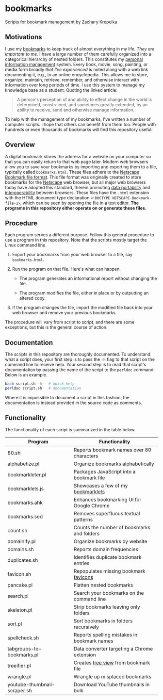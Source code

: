 # bookmarks

Scripts for bookmark management by Zachary Krepelka

<!--
	FILENAME: README.md
	AUTHOR: Zachary Krepelka
	DATE: Thursday, January 4th, 2024
	ORIGIN: https://github.com/zachary-krepelka/bookmarks.git
	UPDATED: Tuesday, October 22nd, 2024 at 3:37 AM
-->

## Motivations

I use my [bookmarks][1] to keep track of almost everything in my life.  *They
are important to me.*  I have a large number of them carefully organized into a
categorical hierarchy of nested folders.  This constitutes my [personal
information management][2] system.  Every book, movie, song, painting, or media
form broadly *that I've experienced* is noted along with a web link documenting
it, e.g., to an online encyclopedia.  This allows me to store, organize,
maintain, retrieve, remember, and otherwise interact with information over long
periods of time.  I use this system to manage my knowledge base as a student.
Quoting the linked article:

> A person's perception of and ability to effect change in the world is
> determined, constrained, and sometimes greatly extended, by an ability to
> receive, send and otherwise manage information.

To help with the management of my bookmarks, I've written a number of computer
scripts.  I hope that others can benefit from them too.  People with hundreds or
even thousands of bookmarks will find this repository useful.

## Overview

A digital bookmark stores the address for a website on your computer so that you
can easily return to that web page later.  Modern web browsers allow you to save
your bookmarks by importing and exporting them to a file, typically called
`bookmarks.html`.  These files adhere to the [Netscape Bookmark file format][3].
This file format was originally created to store bookmarks for the [Netscape][4]
web browser, but all major web browsers today have adopted this standard,
therein promoting [data portability][5] and [interoperability][6] between
browsers.  These files have the `.html` extension with the HTML document type
declaration `<!DOCTYPE NETSCAPE-Bookmark-file-1>`, which can be seen by opening
the file in a text editor.  **The programs in this repository either operate on
or generate these files.**

## Procedure

Each program serves a different purpose.  Follow this general procedure to use a
program in this repository. Note that the scripts mostly target the Linux
command line.

1. Export your bookmarks from your web browser to a file, say `bookmarks.html`.

2. Run the program on that file.  Here's what can happen.

	- The program generates an informational report without changing the
	  file.

	- The program modifies the file, either in place or by outputting an
	  altered copy.

3. If the program changes the file, import the modified file back into your web
   browser and remove your previous bookmarks.

The procedure will vary from script to script, and there are some exceptions,
but this is the general course of action.

## Documentation

The scripts in this repository are thoroughly documented.  To understand what a
script does, your first step is to pass the `-h` flag to that script on the
command line to receive help.  Your second step is to read that script's
documentation by passing the name of the script to the `perldoc` command.  Below
is an example.

```bash
bash script.sh -h   # quick help
perldoc script.sh   # documentation
```

Where it is impossible to document a script in this fashion, the documentation
is instead provided in the source code as comments.

## Functionality

The functionality of each script is summarized in the table below.

|  Program                      | Functionality                                |
| ----------------------------- | -------------------------------------------- |
| 80.sh                         | Reports bookmark names over 80 characters    |
| alphabetize.pl                | Organize bookmarks alphabetically            |
| bookmarkleter.pl              | Packages JavaScript into a bookmark file     |
| bookmarklets.js               | Showcases a few of my [bookmarklets][7]      |
| bookmarks.ahk                 | Enhances bookmarking UI for Google Chrome    |
| bookmarks.sed                 | Removes superfluous textual patterns         |
| count.sh                      | Counts the number of bookmarks and folders   |
| domainify.pl                  | Organize bookmarks by website                |
| domains.sh                    | Reports domain frequencies                   |
| duplicates.sh                 | Identifies duplicate bookmark entries        |
| favicon.sh                    | Repopulates missing bookmark [favicons][8]   |
| pancake.pl                    | Flatten nested bookmarks                     |
| search.pl                     | Search your bookmarks on the command line    |
| skeleton.pl                   | Strip bookmarks leaving only folders         |
| sort.pl                       | Sort bookmarks in folders recursively        |
| spellcheck.sh                 | Reports spelling mistakes in bookmark names  |
| tabgroups-to-bookmarks.pl     | Data converter targeting a Chrome extension  |
| treeifier.pl                  | Creates [tree view][9] from bookmark file    |
| wrangle.pl                    | Wrangle up misplaced bookmarks               |
| youtube-thumbnail-scraper.sh  | Download YouTube thumbnails in bulk          |

<!-- References -->

[1]: https://en.wikipedia.org/wiki/Bookmark_(digital)
[2]: https://en.wikipedia.org/wiki/Personal_information_management
[3]: https://learn.microsoft.com/en-us/previous-versions/windows/internet-explorer/ie-developer/platform-apis/aa753582(v=vs.85)
[4]: https://en.wikipedia.org/wiki/Netscape
[5]: https://en.wikipedia.org/wiki/Data_portability
[6]: https://en.wikipedia.org/wiki/Interoperability
[7]: https://en.wikipedia.org/wiki/Bookmarklet
[8]: https://en.wikipedia.org/wiki/Favicon
[9]: https://en.wikipedia.org/wiki/Tree_view
[10]: https://stackoverflow.com/questions/72772176/documentation-or-reference-for-netscape-bookmark-file-1-doctype
[11]: http://fileformats.archiveteam.org/wiki/Netscape_bookmarks
